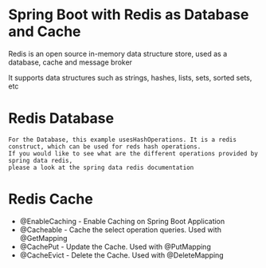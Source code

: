# Spring Boot with Redis as Database and Cache

Redis is an open source in-memory data structure store, used as a database, cache and message broker

It supports data structures such as strings, hashes, lists, sets, sorted sets, etc

# Redis Database

    For the Database, this example usesHashOperations. It is a redis construct, which can be used for reds hash operations. 
    If you would like to see what are the different operations provided by spring data redis, 
    please a look at the spring data redis documentation

# Redis Cache

 - @EnableCaching - Enable Caching on Spring Boot Application
 - @Cacheable - Cache the select operation queries. Used with @GetMapping
 - @CachePut - Update the Cache. Used with @PutMapping
 - @CacheEvict - Delete the Cache. Used with @DeleteMapping
